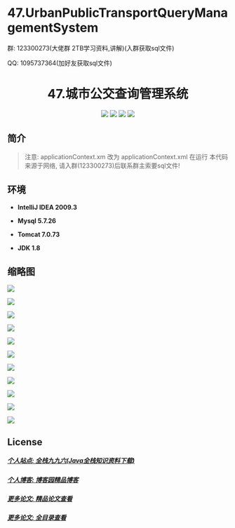 
# 47.UrbanPublicTransportQueryManagementSystem

<p>群: 123300273(大佬群 2TB学习资料,讲解)(入群获取sql文件)</p>
<p>QQ: 1095737364(加好友获取sql文件)</p>

<p><h1 align="center">47.城市公交查询管理系统</h1></p>


<p align="center">
	<img src="https://img.shields.io/badge/jdk-1.8-orange.svg"/>
    <img src="https://img.shields.io/badge/spring-5.x-lightgrey.svg"/>
    <img src="https://img.shields.io/badge/struts-3.x-blue.svg"/>
    <img src="https://img.shields.io/badge/hibernate-3.x-blue.svg"/>
</p>

## 简介

> 注意: applicationContext.xm 改为 applicationContext.xml 在运行
> 本代码来源于网络, 请入群(123300273)后联系群主索要sql文件!


## 环境

- <b>IntelliJ IDEA 2009.3</b>

- <b>Mysql 5.7.26</b>

- <b>Tomcat 7.0.73</b>

- <b>JDK 1.8</b>


## 缩略图

![](https://img2020.cnblogs.com/blog/588112/202110/588112-20211016083006619-1168836578.png)

![](https://img2020.cnblogs.com/blog/588112/202110/588112-20211016083013702-1308307074.png)

![](https://img2020.cnblogs.com/blog/588112/202110/588112-20211016083019331-2130977554.png)

![](https://img2020.cnblogs.com/blog/588112/202110/588112-20211016083026234-1357905638.png)

![](https://img2020.cnblogs.com/blog/588112/202110/588112-20211016083031984-1729466607.png)

![](https://img2020.cnblogs.com/blog/588112/202110/588112-20211016083037905-21468280.png)

![](https://img2020.cnblogs.com/blog/588112/202110/588112-20211016083045221-1232779902.png)

![](https://img2020.cnblogs.com/blog/588112/202110/588112-20211016083054033-1705919751.png)

![](https://img2020.cnblogs.com/blog/588112/202110/588112-20211016083101306-2109201949.png)

![](https://img2020.cnblogs.com/blog/588112/202110/588112-20211016083109046-763858772.png)

![](https://img2020.cnblogs.com/blog/588112/202110/588112-20211016083114851-1562444329.png)

## License

##### [个人站点: 全栈九九六(Java全栈知识资料下载)](https://www.blog996.com/)
##### [个人博客: 博客园精品博客](https://www.cnblogs.com/yysbolg/)
##### [更多论文: 精品论文查看](https://www.cnblogs.com/yysbolg/category/1886262.html)
##### [更多论文: 全目录查看](https://www.blog996.com/md/2021-09-22-1632317852192.html)


